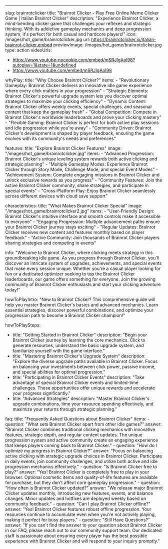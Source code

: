 ---
slug: brainrotclicker
title: "Brainrot Clicker - Play Free Online Meme Clicker Game | Italian Brainrot Clicker"
description: "Experience Brainrot Clicker, a mind-bending clicker game that challenges your reflexes and strategic thinking. With its addictive gameplay mechanics and deep progression system, it's perfect for both casual and hardcore players!"
icon: /images/hot_game/brainrotclicker.jpg
url: https://brainrotclicker.io/italian-brainrot-clicker.embed
previewImage: /images/hot_game/brainrotclicker.jpg
type: action
videoUrls:
  - https://www.youtube-nocookie.com/embed/mSRJIgAoI98?autoplay=1&state=1&undefined
  - https://www.youtube.com/embed/mSRJIgAoI98

whyPlay:
  title: "Why Choose Brainrot Clicker?"
  items:
    - "Revolutionary Gameplay: Brainrot Clicker delivers an innovative idle game experience where every click matters in your progression"
    - "Strategic Elements: Brainrot Clicker's powerful upgrade system lets you discover optimal strategies to maximize your clicking efficiency"
    - "Dynamic Content: Brainrot Clicker offers weekly events, special challenges, and seasonal content that keep the gameplay fresh"
    - "Global Competition: Compete in Brainrot Clicker's worldwide leaderboards and prove your clicking mastery"
    - "Flexible Gaming: Brainrot Clicker is perfect for both active play sessions and idle progression while you're away"
    - "Community Driven: Brainrot Clicker's development is shaped by player feedback, ensuring the game evolves with its community's needs and preferences"

features:
  title: "Explore Brainrot Clicker Features"
  image: "/images/hot_game/brainrotclicker.jpg"
  items:
    - "Advanced Progression: Brainrot Clicker's unique leveling system rewards both active clicking and strategic planning"
    - "Multiple Gameplay Modes: Experience Brainrot Clicker through Story Mode, Challenge Mode, and special Event Modes"
    - "Achievement System: Complete engaging missions in Brainrot Clicker and unlock exclusive rewards as you progress"
    - "Community Features: Join the active Brainrot Clicker community, share strategies, and participate in special events"
    - "Cross-Platform Play: Enjoy Brainrot Clicker seamlessly across different devices with cloud save support"

characteristics:
  title: "What Makes Brainrot Clicker Special"
  image: "/images/hot_game/brainrotclicker2.jpg"
  items:
    - "User-Friendly Design: Brainrot Clicker's intuitive interface and smooth controls make it accessible to everyone"
    - "Engaging Progression: Multiple advancement paths ensure your Brainrot Clicker journey stays exciting"
    - "Regular Updates: Brainrot Clicker receives new content and features monthly based on player feedback"
    - "Active Community: Join thousands of Brainrot Clicker players sharing strategies and competing in events"

info: "Welcome to Brainrot Clicker, where clicking meets strategy in this groundbreaking idle game. As you progress through Brainrot Clicker, you'll discover an intricate system of upgrades, achievements, and special events that make every session unique. Whether you're a casual player looking for fun or a dedicated optimizer seeking to top the Brainrot Clicker leaderboards, our game offers something for everyone. Join the growing community of Brainrot Clicker enthusiasts and start your clicking adventure today!"

howToPlayIntro: "New to Brainrot Clicker? This comprehensive guide will help you master Brainrot Clicker's basics and advanced mechanics. Learn essential strategies, discover powerful combinations, and optimize your progression path to become a Brainrot Clicker champion!"

howToPlaySteps:
  - title: "Getting Started in Brainrot Clicker"
    description: "Begin your Brainrot Clicker journey by learning the core mechanics. Click to generate resources, understand the basic upgrade system, and familiarize yourself with the game interface."
  - title: "Mastering Brainrot Clicker's Upgrade System"
    description: "Explore the diverse upgrade paths available in Brainrot Clicker. Focus on balancing your investments between click power, passive income, and special abilities for optimal progression."
  - title: "Participating in Brainrot Clicker Events"
    description: "Take advantage of special Brainrot Clicker events and limited-time challenges. These opportunities offer unique rewards and accelerate your progress significantly."
  - title: "Advanced Strategies"
    description: "Master Brainrot Clicker's upgrade combinations, time your resource spending effectively, and maximize your returns through strategic planning."

faq:
  title: "Frequently Asked Questions about Brainrot Clicker"
  items:
    - question: "What sets Brainrot Clicker apart from other idle games?"
      answer: "Brainrot Clicker combines traditional clicking mechanics with innovative features, strategic depth, and regular content updates. The unique progression system and active community create an engaging experience that keeps players coming back to Brainrot Clicker."
    - question: "How do I optimize my progress in Brainrot Clicker?"
      answer: "Focus on balancing active clicking with strategic upgrade choices in Brainrot Clicker. Participate in daily events, join community challenges, and utilize both active and idle progression mechanics effectively."
    - question: "Is Brainrot Clicker free to play?"
      answer: "Yes! Brainrot Clicker is completely free to play in your browser. Optional cosmetic items and quality-of-life features are available for purchase, but they don't affect core gameplay progression."
    - question: "How often is Brainrot Clicker updated?"
      answer: "We release major Brainrot Clicker updates monthly, introducing new features, events, and balance changes. Minor updates and hotfixes are deployed weekly based on community feedback."
    - question: "Can I play Brainrot Clicker offline?"
      answer: "Yes! Brainrot Clicker features robust offline progression. Your resources continue to accumulate even when you're not actively playing, making it perfect for busy players."
    - question: "Still Have Questions?"
      answer: "If you can't find the answer to your question about Brainrot Clicker in our FAQ, please reach out to our community support team. Our dedicated staff is passionate about ensuring every player has the best possible experience with Brainrot Clicker and will respond to your inquiry promptly." 
